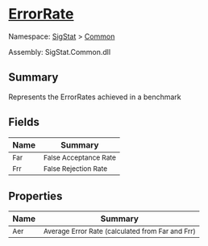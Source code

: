 # [ErrorRate](./ErrorRate.md)

Namespace: [SigStat]() > [Common](./README.md)

Assembly: SigStat.Common.dll

## Summary
Represents the ErrorRates achieved in a benchmark

## Fields

| Name | Summary | 
| --- | --- | 
| <sub>Far</sub><div style="pointer-events:none; cursor:default; width=500px;"></div>| <sub>False Acceptance Rate</sub>| <br>
| <sub>Frr</sub><div style="pointer-events:none; cursor:default; width=500px;"></div>| <sub>False Rejection Rate</sub>| <br>


## Properties

| Name | Summary | 
| --- | --- | 
| <sub>Aer</sub><div style="pointer-events:none; cursor:default; width=500px;"></div>| <sub>Average Error Rate (calculated from Far and Frr)</sub>| <br>


